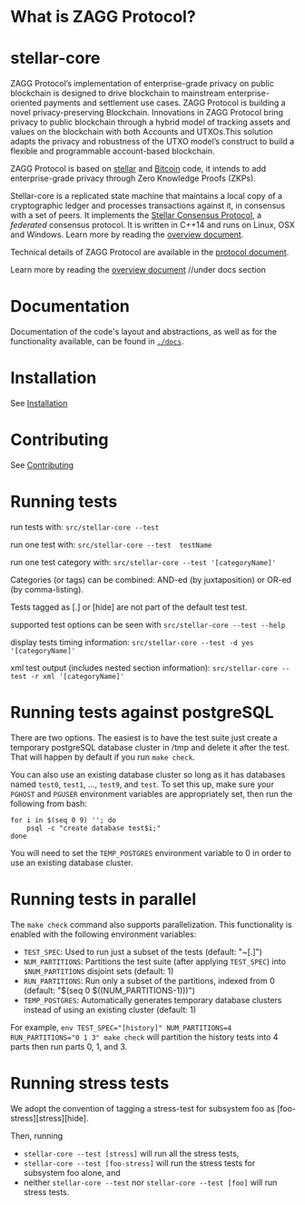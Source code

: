 # What is ZAGG Protocol?

# stellar-core
ZAGG Protocol’s implementation of enterprise-grade privacy on public blockchain is designed to drive blockchain to mainstream enterprise-oriented payments and settlement use cases.
ZAGG Protocol is building a novel privacy-preserving Blockchain. Innovations in ZAGG Protocol bring privacy to public blockchain through a hybrid model of tracking assets and values on the blockchain with both Accounts and UTXOs.This solution adapts the privacy and robustness of the UTXO model’s construct to build a flexible and programmable account-based blockchain.

ZAGG Protocol is based on [stellar](https://github.com/stellar) and [Bitcoin](https://github.com/bitcoin/bitcoin) code, it intends to add enterprise-grade privacy through Zero Knowledge Proofs (ZKPs).

Stellar-core is a replicated state machine that maintains a local copy of a cryptographic ledger and processes transactions against it, in consensus with a set of peers.
It implements the [Stellar Consensus Protocol](https://github.com/stellar/stellar-core/blob/master/src/scp/readme.md), a _federated_ consensus protocol.
It is written in C++14 and runs on Linux, OSX and Windows.
Learn more by reading the [overview document](https://github.com/stellar/stellar-core/blob/master/docs/readme.md).

Technical details of ZAGG Protocol are available in the [protocol document](www.zaggprotocol.com).

Learn more by reading the [overview document]() //under docs section


# Documentation
Documentation of the code's layout and abstractions, as well as for the
functionality available, can be found in
[`./docs`](https://github.com/stellar/stellar-core/tree/master/docs).

# Installation

See [Installation](./INSTALL.md)

# Contributing

See [Contributing](./CONTRIBUTING.md)

# Running tests

run tests with:
  `src/stellar-core --test`

run one test with:
  `src/stellar-core --test  testName`

run one test category with:
  `src/stellar-core --test '[categoryName]'`

Categories (or tags) can be combined: AND-ed (by juxtaposition) or OR-ed (by comma-listing).

Tests tagged as [.] or [hide] are not part of the default test test.

supported test options can be seen with
  `src/stellar-core --test --help`

display tests timing information:
  `src/stellar-core --test -d yes '[categoryName]'`

xml test output (includes nested section information):
  `src/stellar-core --test -r xml '[categoryName]'`

# Running tests against postgreSQL

There are two options.  The easiest is to have the test suite just
create a temporary postgreSQL database cluster in /tmp and delete it
after the test.  That will happen by default if you run `make check`.

You can also use an existing database cluster so long as it has
databases named `test0`, `test1`, ..., `test9`, and `test`.  To set
this up, make sure your `PGHOST` and `PGUSER` environment variables
are appropriately set, then run the following from bash:

    for i in $(seq 0 9) ''; do
        psql -c "create database test$i;"
    done

You will need to set the `TEMP_POSTGRES` environment variable to 0
in order to use an existing database cluster.

# Running tests in parallel

The `make check` command also supports parallelization. This functionality is
enabled with the following environment variables:
* `TEST_SPEC`: Used to run just a subset of the tests (default: "~[.]")
* `NUM_PARTITIONS`: Partitions the test suite (after applying `TEST_SPEC`) into
`$NUM_PARTITIONS` disjoint sets (default: 1)
* `RUN_PARTITIONS`: Run only a subset of the partitions, indexed from 0
(default: "$(seq 0 $((NUM_PARTITIONS-1)))")
* `TEMP_POSTGRES`: Automatically generates temporary database clusters instead
of using an existing cluster (default: 1)

For example,
`env TEST_SPEC="[history]" NUM_PARTITIONS=4 RUN_PARTITIONS="0 1 3" make check`
will partition the history tests into 4 parts then run parts 0, 1, and 3.

# Running stress tests
We adopt the convention of tagging a stress-test for subsystem foo as [foo-stress][stress][hide].

Then, running
* `stellar-core --test [stress]` will run all the stress tests,
* `stellar-core --test [foo-stress]` will run the stress tests for subsystem foo alone, and
* neither `stellar-core --test` nor `stellar-core --test [foo]` will run stress tests.
